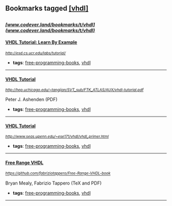 ## Bookmarks tagged [[vhdl]](https://www.codever.land/search?q=[vhdl])

_<sup><sup>[www.codever.land/bookmarks/t/vhdl](www.codever.land/bookmarks/t/vhdl)</sup></sup>_
---
#### [VHDL Tutorial: Learn By Example](http://esd.cs.ucr.edu/labs/tutorial/)
_<sup>http://esd.cs.ucr.edu/labs/tutorial/</sup>_

* **tags**: [free-programming-books](../tagged/free-programming-books.md), [vhdl](../tagged/vhdl.md)
---
#### [VHDL Tutorial](http://hep.uchicago.edu/~tangjian/SVT_sub/FTK_ATLAS/AUX/vhdl-tutorial.pdf)
_<sup>http://hep.uchicago.edu/~tangjian/SVT_sub/FTK_ATLAS/AUX/vhdl-tutorial.pdf</sup>_

Peter J. Ashenden (PDF)
* **tags**: [free-programming-books](../tagged/free-programming-books.md), [vhdl](../tagged/vhdl.md)
---
#### [VHDL Tutorial](http://www.seas.upenn.edu/~ese171/vhdl/vhdl_primer.html)
_<sup>http://www.seas.upenn.edu/~ese171/vhdl/vhdl_primer.html</sup>_

* **tags**: [free-programming-books](../tagged/free-programming-books.md), [vhdl](../tagged/vhdl.md)
---
#### [Free Range VHDL](https://github.com/fabriziotappero/Free-Range-VHDL-book)
_<sup>https://github.com/fabriziotappero/Free-Range-VHDL-book</sup>_

Bryan Mealy, Fabrizio Tappero (TeX and PDF)
* **tags**: [free-programming-books](../tagged/free-programming-books.md), [vhdl](../tagged/vhdl.md)
---
